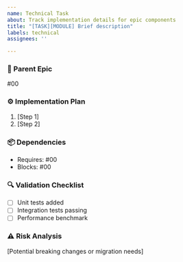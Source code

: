```yaml
---
name: Technical Task
about: Track implementation details for epic components
title: "[TASK][MODULE] Brief description"
labels: technical
assignees: ''

---
```


### 🧩 Parent Epic  
#00 

### ⚙️ Implementation Plan  
1. [Step 1]  
2. [Step 2]  

### 📦 Dependencies  
- Requires: #00  
- Blocks: #00  

### 🔍 Validation Checklist  
- [ ] Unit tests added  
- [ ] Integration tests passing  
- [ ] Performance benchmark  

### ⚠️ Risk Analysis  
[Potential breaking changes or migration needs]  